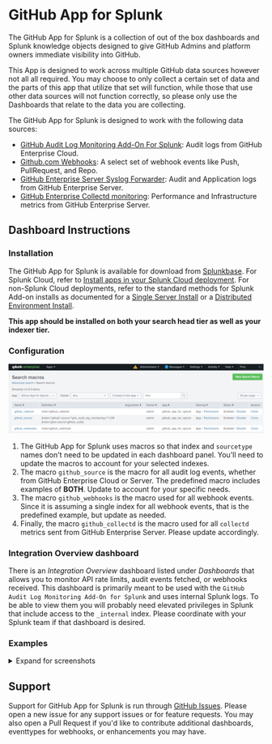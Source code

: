 # GitHub App for Splunk

The GitHub App for Splunk is a collection of out of the box dashboards and Splunk knowledge objects designed to give GitHub Admins and platform owners immediate visibility into GitHub.

This App is designed to work across multiple GitHub data sources however not all all required. You may choose to only collect a certain set of data and the parts of this app that utilize that set will function, while those that use other data sources will not function correctly, so please only use the Dashboards that relate to the data you are collecting.

The GitHub App for Splunk is designed to work with the following data sources:

* [GitHub Audit Log Monitoring Add-On For Splunk](./docs/ghe_audit_logs.MD): Audit logs from GitHub Enterprise Cloud.
* [Github.com Webhooks](./docs/github_webhooks.MD): A select set of webhook events like Push, PullRequest, and Repo.
* [GitHub Enterprise Server Syslog Forwarder](https://docs.github.com/en/enterprise-server/admin/user-management/monitoring-activity-in-your-enterprise/log-forwarding): Audit and Application logs from GitHub Enterprise Server.
* [GitHub Enterprise Collectd monitoring](./docs/splunk_collectd_forwarding_for_ghes.MD): Performance and Infrastructure metrics from GitHub Enterprise Server.

## Dashboard Instructions

### Installation

The GitHub App for Splunk is available for download from [Splunkbase](https://splunkbase.splunk.com/app/5596/). For Splunk Cloud, refer to [Install apps in your Splunk Cloud deployment](https://docs.splunk.com/Documentation/SplunkCloud/latest/Admin/SelfServiceAppInstall). For non-Splunk Cloud deployments, refer to the standard methods for Splunk Add-on installs as documented for a [Single Server Install](http://docs.splunk.com/Documentation/AddOns/latest/Overview/Singleserverinstall) or a [Distributed Environment Install](http://docs.splunk.com/Documentation/AddOns/latest/Overview/Distributedinstall).

**This app should be installed on both your search head tier as well as your indexer tier.**
 
### Configuration

![Settings>Advanced Search>Search macros](./docs/images/macros.png)

1. The GitHub App for Splunk uses macros so that index and `sourcetype` names don't need to be updated in each dashboard panel. You'll need to update the macros to account for your selected indexes.
1. The macro `github_source` is the macro for all audit log events, whether from GitHub Enterprise Cloud or Server. The predefined macro includes examples of **BOTH**. Update to account for your specific needs.
1. The macro `github_webhooks` is the macro used for all webhook events. Since it is assuming a single index for all webhook events, that is the predefined example, but update as needed.
1. Finally, the macro `github_collectd` is the macro used for all `collectd` metrics sent from GitHub Enterprise Server. Please update accordingly.

### Integration Overview dashboard

There is an *Integration Overview* dashboard listed under *Dashboards* that allows you to monitor API rate limits, audit events fetched, or webhooks received. This dashboard is primarily meant to be used with the `GitHub Audit Log Monitoring Add-On for Splunk` and uses internal Splunk logs. To be able to view them you will probably need elevated privileges in Splunk that include access to the `_internal` index. Please coordinate with your Splunk team if that dashboard is desired.

### Examples

<details>
  <summary>Expand for screenshots</summary>

#### Audit Log Dashboard

  ![Audit Log Dashboard](./docs/images/9F8E9A89-1203-4C0A-B227-C2FD1E17C8B0.jpg)

#### Repository Audit Dashboard

![Repository Changes Audit](./docs/images/567E11DB-B229-4DF0.jpg)

![User Changes Audit](./docs/images/88740939-AB98-4E32-8C13-8BA6FD923EB3.jpg)

#### System Health Monitor

![System Health Monitor](./docs/images/FDB8D3D9-1628-478E-8AE7-1E336DC51FF5.png)

#### Process Monitor

![Process Monitor](./docs/images/46110846-5115-43F9-AB77-2C826F115D54.png)

</details>

## Support

Support for GitHub App for Splunk is run through [GitHub Issues](https://github.com/splunk/github_app_for_splunk/issues). Please open a new issue for any support issues or for feature requests. You may also open a Pull Request if you'd like to contribute additional dashboards, eventtypes for webhooks, or enhancements you may have.
